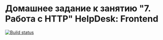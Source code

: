 # Домашнее задание к занятию "7. Работа с HTTP" HelpDesk: Frontend


[![Build status](https://ci.appveyor.com/api/projects/status/l1vngvgu8580afh6?svg=true)](https://ci.appveyor.com/project/TakanawaYuku/ahj-homeworks-7-2)

